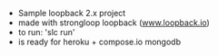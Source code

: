 * Sample loopback 2.x project
* made with strongloop loopback (www.loopback.io)
* to run: 'slc run'
* is ready for heroku + compose.io mongodb
    
  